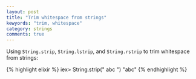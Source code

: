```yaml
---
layout: post
title: "Trim whitespace from strings"
kewyords: "trim, whitespace"
category: strings
comments: true
---
```


Using `String.strip`, `String.lstrip`, and `String.rstrip` to trim whitespace from strings:

{% highlight elixir %}
iex> String.strip("   abc  ")
"abc"
{% endhighlight %}
